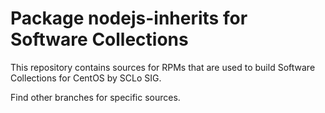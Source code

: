 # Package nodejs-inherits for Software Collections

This repository contains sources for RPMs that are used
to build Software Collections for CentOS by SCLo SIG.

Find other branches for specific sources.
